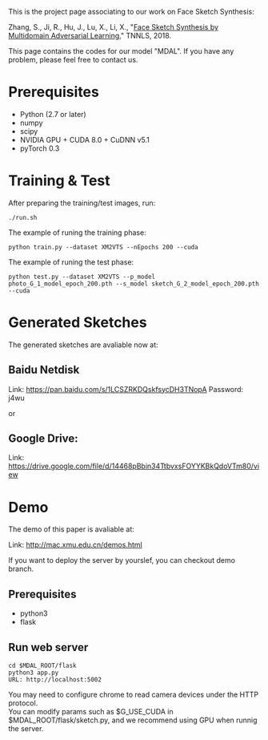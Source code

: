 This is the project page associating to our work on Face Sketch Synthesis:

Zhang, S., Ji, R., Hu, J., Lu, X., Li, X., "<a href=https://ieeexplore.ieee.org/abstract/document/8478205>Face Sketch Synthesis by Multidomain Adversarial Learning.</a>" TNNLS, 2018.

This page contains the codes for our model "MDAL". If you have any problem, please feel free to contact us.

# Prerequisites

* Python (2.7 or later)
* numpy
* scipy
* NVIDIA GPU + CUDA 8.0 + CuDNN v5.1
* pyTorch 0.3

# Training & Test

After preparing the training/test images, run:
```
./run.sh
```
The example of runing the training phase:
```
python train.py --dataset XM2VTS --nEpochs 200 --cuda
```
The example of runing the test phase:
```
python test.py --dataset XM2VTS --p_model photo_G_1_model_epoch_200.pth --s_model sketch_G_2_model_epoch_200.pth --cuda
```

# Generated Sketches

The generated sketches are avaliable now at:

## Baidu Netdisk

Link: https://pan.baidu.com/s/1LCSZRKDQskfsycDH3TNopA
Password: j4wu


or

## Google Drive:

Link: https://drive.google.com/file/d/14468pBbin34TtbvxsFOYYKBkQdoVTm80/view


# Demo

The demo of this paper is avaliable at:

Link: http://mac.xmu.edu.cn/demos.html

If you want to deploy the server by yourslef, you can checkout demo branch.

## Prerequisites
* python3
* flask

## Run web server

```
cd $MDAL_ROOT/flask  
python3 app.py  
URL: http://localhost:5002  
```

You may need to configure chrome to read camera devices under the HTTP protocol.  
You can modify params such as $G_USE_CUDA in $MDAL_ROOT/flask/sketch.py, and we recommend using GPU when runnig the server.  

